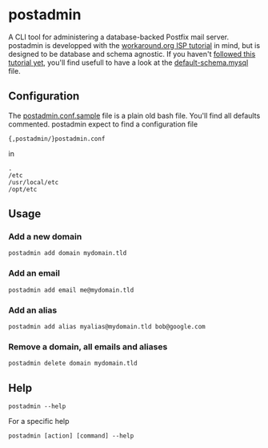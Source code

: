 # postadmin

A CLI tool for administering a database-backed Postfix mail server.
postadmin is developped with the [workaround.org ISP tutorial][1] in mind, but is designed to be database and schema agnostic.
If you haven't [followed this tutorial yet][1], you'll find usefull to have a look at the [default-schema.mysql][2] file.

## Configuration

The [postadmin.conf.sample][3] file is a plain old bash file. You'll find all defaults commented.
postadmin expect to find a configuration file 

    {,postadmin/}postadmin.conf 
    
in

    .
    /etc
    /usr/local/etc
    /opt/etc


## Usage

### Add a new domain

    postadmin add domain mydomain.tld

### Add an email

    postadmin add email me@mydomain.tld

### Add an alias

    postadmin add alias myalias@mydomain.tld bob@google.com

### Remove a domain, all emails and aliases

    postadmin delete domain mydomain.tld

## Help

    postadmin --help

For a specific help

    postadmin [action] [command] --help


[1]: http://workaround.org/ispmail/lenny
[2]: https://github.com/zanshine/postadmin/blob/master/default-schema.mysql
[3]: https://github.com/zanshine/postadmin/blob/master/postadmin.conf.sample
